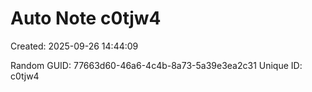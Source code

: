 ﻿# Auto Note c0tjw4
Created: 2025-09-26 14:44:09

Random GUID: 77663d60-46a6-4c4b-8a73-5a39e3ea2c31
Unique ID: c0tjw4
